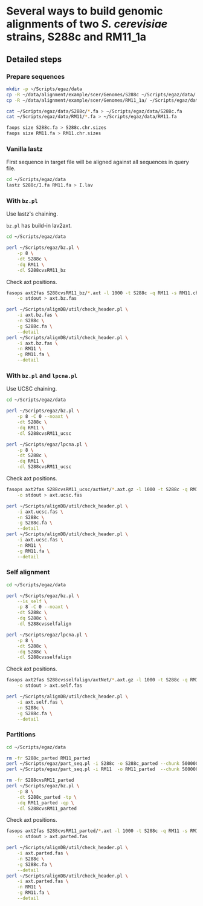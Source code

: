 # Several ways to build genomic alignments of two *S. cerevisiae* strains, S288c and RM11_1a

## Detailed steps

### Prepare sequences

```bash
mkdir -p ~/Scripts/egaz/data
cp -R ~/data/alignment/example/scer/Genomes/S288c ~/Scripts/egaz/data/
cp -R ~/data/alignment/example/scer/Genomes/RM11_1a/ ~/Scripts/egaz/data/RM11

cat ~/Scripts/egaz/data/S288c/*.fa > ~/Scripts/egaz/data/S288c.fa
cat ~/Scripts/egaz/data/RM11/*.fa > ~/Scripts/egaz/data/RM11.fa

faops size S288c.fa > S288c.chr.sizes
faops size RM11.fa > RM11.chr.sizes
```

### Vanilla lastz

First sequence in target file will be aligned against all sequences in query file.

```bash
cd ~/Scripts/egaz/data
lastz S288c/I.fa RM11.fa > I.lav
```

### With `bz.pl` 

Use lastz's chaining.

`bz.pl` has build-in lav2axt.

```bash
cd ~/Scripts/egaz/data

perl ~/Scripts/egaz/bz.pl \
    -p 8 \
    -dt S288c \
    -dq RM11 \
    -dl S288cvsRM11_bz
```

Check axt positions.

```bash
fasops axt2fas S288cvsRM11_bz/*.axt -l 1000 -t S288c -q RM11 -s RM11.chr.sizes \
    -o stdout > axt.bz.fas

perl ~/Scripts/alignDB/util/check_header.pl \
    -i axt.bz.fas \
    -n S288c \
    -g S288c.fa \
    --detail
perl ~/Scripts/alignDB/util/check_header.pl \
    -i axt.bz.fas \
    -n RM11 \
    -g RM11.fa \
    --detail
```

### With `bz.pl` and `lpcna.pl` 

Use UCSC chaining.

```bash
cd ~/Scripts/egaz/data

perl ~/Scripts/egaz/bz.pl \
    -p 8 -C 0 --noaxt \
    -dt S288c \
    -dq RM11 \
    -dl S288cvsRM11_ucsc

perl ~/Scripts/egaz/lpcna.pl \
    -p 8 \
    -dt S288c \
    -dq RM11 \
    -dl S288cvsRM11_ucsc
```

Check axt positions.

```bash
fasops axt2fas S288cvsRM11_ucsc/axtNet/*.axt.gz -l 1000 -t S288c -q RM11 -s RM11.chr.sizes \
    -o stdout > axt.ucsc.fas

perl ~/Scripts/alignDB/util/check_header.pl \
    -i axt.ucsc.fas \
    -n S288c \
    -g S288c.fa \
    --detail
perl ~/Scripts/alignDB/util/check_header.pl \
    -i axt.ucsc.fas \
    -n RM11 \
    -g RM11.fa \
    --detail
```

### Self alignment

```bash
cd ~/Scripts/egaz/data

perl ~/Scripts/egaz/bz.pl \
    --is_self \
    -p 8 -C 0 --noaxt \
    -dt S288c \
    -dq S288c \
    -dl S288cvsselfalign

perl ~/Scripts/egaz/lpcna.pl \
    -p 8 \
    -dt S288c \
    -dq S288c \
    -dl S288cvsselfalign
```

Check axt positions.

```bash
fasops axt2fas S288cvsselfalign/axtNet/*.axt.gz -l 1000 -t S288c -q RM11 -s S288c.chr.sizes \
    -o stdout > axt.self.fas

perl ~/Scripts/alignDB/util/check_header.pl \
    -i axt.self.fas \
    -n S288c \
    -g S288c.fa \
    --detail
```

### Partitions

```bash
cd ~/Scripts/egaz/data

rm -fr S288c_parted RM11_parted
perl ~/Scripts/egaz/part_seq.pl -i S288c -o S288c_parted --chunk 500000 --overlap 10000
perl ~/Scripts/egaz/part_seq.pl -i RM11  -o RM11_parted  --chunk 500000 --overlap 0

rm -fr S288cvsRM11_parted
perl ~/Scripts/egaz/bz.pl \
    -p 8 \
    -dt S288c_parted -tp \
    -dq RM11_parted -qp \
    -dl S288cvsRM11_parted

```

Check axt positions.

```bash
fasops axt2fas S288cvsRM11_parted/*.axt -l 1000 -t S288c -q RM11 -s RM11.chr.sizes \
    -o stdout > axt.parted.fas

perl ~/Scripts/alignDB/util/check_header.pl \
    -i axt.parted.fas \
    -n S288c \
    -g S288c.fa \
    --detail
perl ~/Scripts/alignDB/util/check_header.pl \
    -i axt.parted.fas \
    -n RM11 \
    -g RM11.fa \
    --detail
```
